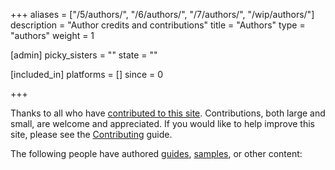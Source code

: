 +++
aliases = ["/5/authors/", "/6/authors/", "/7/authors/", "/wip/authors/"]
description = "Author credits and contributions"
title = "Authors"
type = "authors"
weight = 1

[admin]
picky_sisters = ""
state = ""

[included_in]
platforms = []
since = 0

+++

Thanks to all who have [contributed to this site](https://github.com/mcneel/developer-rhino3d-com/graphs/contributors).  Contributions, both large and small, are welcome and appreciated.  If you would like to help improve this site, please see the [Contributing](/guides/general/contributing/#this-website) guide.

The following people have authored [guides](/guides), [samples](/samples), or other content:


